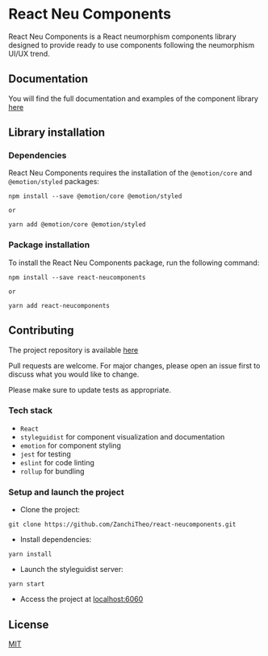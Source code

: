 # React Neu Components #

React Neu Components is a React neumorphism components library designed to provide ready to use components following the neumorphism UI/UX trend.

## Documentation ##

You will find the full documentation and examples of the component library [here](https://zanchitheo.github.io/react-neucomponents/)

## Library installation ##

### Dependencies ###

React Neu Components requires the installation of the `@emotion/core` and `@emotion/styled` packages:

```shell
npm install --save @emotion/core @emotion/styled

or

yarn add @emotion/core @emotion/styled
```

### Package installation ###

To install the React Neu Components package, run the following command:

```shell
npm install --save react-neucomponents

or

yarn add react-neucomponents
```

## Contributing ##

The project repository is available [here](https://github.com/ZanchiTheo/react-neucomponents)

Pull requests are welcome. For major changes, please open an issue first to discuss what you would like to change.

Please make sure to update tests as appropriate.

### Tech stack ###

- `React`
- `styleguidist` for component visualization and documentation
- `emotion` for component styling
- `jest` for testing
- `eslint` for code linting
- `rollup` for bundling 

### Setup and launch the project ###

- Clone the project:
```shell
git clone https://github.com/ZanchiTheo/react-neucomponents.git
```
- Install dependencies:
```shell
yarn install
```
- Launch the styleguidist server:
```shell
yarn start
```
- Access the project at [localhost:6060](http://localhost:6060)

## License ##

[MIT](https://choosealicense.com/licenses/mit/)